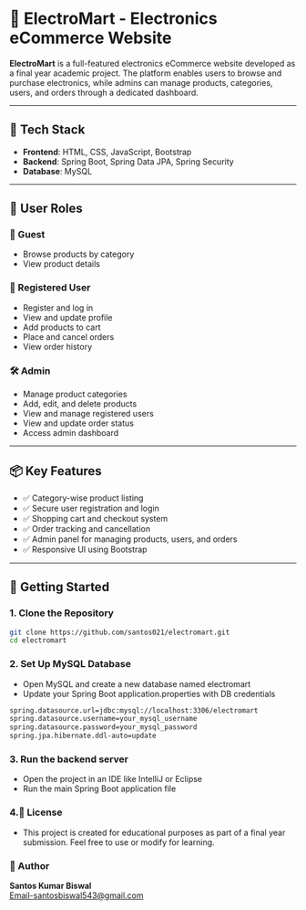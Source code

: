 # 🛒 ElectroMart - Electronics eCommerce Website

**ElectroMart** is a full-featured electronics eCommerce website developed as a final year academic project. The platform enables users to browse and purchase electronics, while admins can manage products, categories, users, and orders through a dedicated dashboard.

---

## 🔧 Tech Stack

- **Frontend**: HTML, CSS, JavaScript, Bootstrap  
- **Backend**: Spring Boot, Spring Data JPA, Spring Security
- **Database**: MySQL

---

## 👥 User Roles

### 👤 Guest
- Browse products by category
- View product details

### 👤 Registered User
- Register and log in
- View and update profile
- Add products to cart
- Place and cancel orders
- View order history

### 🛠️ Admin
- Manage product categories
- Add, edit, and delete products
- View and manage registered users
- View and update order status
- Access admin dashboard

---

## 📦 Key Features

- ✅ Category-wise product listing  
- ✅ Secure user registration and login  
- ✅ Shopping cart and checkout system  
- ✅ Order tracking and cancellation  
- ✅ Admin panel for managing products, users, and orders  
- ✅ Responsive UI using Bootstrap

---

## 🚀 Getting Started

### 1. Clone the Repository

```bash
git clone https://github.com/santos021/electromart.git
cd electromart
```
### 2. Set Up MySQL Database
- Open MySQL and create a new database named electromart
- Update your Spring Boot application.properties with DB credentials
```bash
spring.datasource.url=jdbc:mysql://localhost:3306/electromart
spring.datasource.username=your_mysql_username
spring.datasource.password=your_mysql_password
spring.jpa.hibernate.ddl-auto=update
```
### 3. Run the backend server
- Open the project in an IDE like IntelliJ or Eclipse
- Run the main Spring Boot application file
  
### 4.📄 License
- This project is created for educational purposes as part of a final year submission. Feel free to use or modify for learning.
  
### 🙌 Author
**Santos Kumar Biswal** <br>
Email-santosbiswal543@gmail.com
